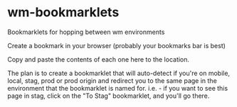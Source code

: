 wm-bookmarklets
===============

Bookmarklets for hopping between wm environments

Create a bookmark in your browser (probably your bookmarks bar is best)

Copy and paste the contents of each one here to the location.

The plan is to create a bookmarklet that will auto-detect if you're on mobile, local, stag, prod or prod origin and redirect you to the same page in the environment that the bookmarklet is named for. i.e. - if you want to see this page in stag, click on the "To Stag" bookmarklet, and you'll go there.